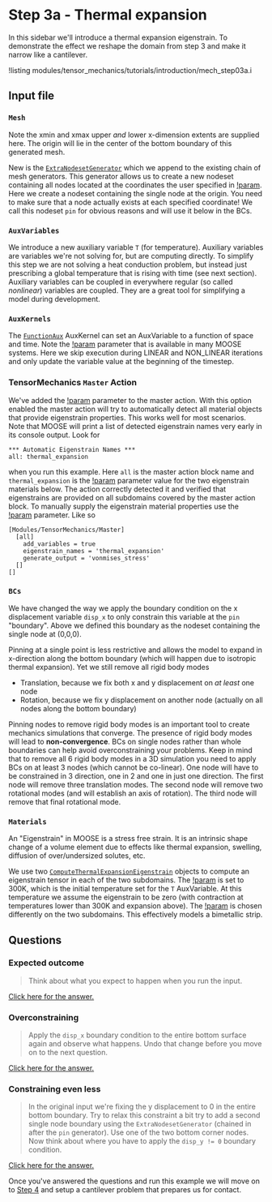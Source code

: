 # Step 3a - Thermal expansion

In this sidebar we'll introduce a thermal expansion eigenstrain. To demonstrate
the effect we reshape the domain from step 3 and make it narrow like a
cantilever.

!listing modules/tensor_mechanics/tutorials/introduction/mech_step03a.i

## Input file

### `Mesh`

Note the xmin and xmax upper *and* lower x-dimension extents are supplied here.
The origin will lie in the center of the bottom boundary of this generated mesh.

New is the [`ExtraNodesetGenerator`](framework:ExtraNodesetGenerator.md) which we append
to the existing chain of mesh generators. This generator allows us to create a
new nodeset containing all nodes located at the coordinates the user specified in
[!param](/Mesh/ExtraNodesetGenerator/coord). Here we create a nodeset containing
the single node at the origin. You need to make sure that a node actually exists
at each specified coordinate! We call this nodeset `pin` for obvious reasons and
will use it below in the BCs.

### `AuxVariables`

We introduce a new auxiliary variable `T` (for temperature). Auxiliary variables
are variables we're not solving for, but are computing directly. To simplify
this step we are not solving a heat conduction problem, but instead just
prescribing a global temperature that is rising with time (see next section).
Auxiliary variables can be coupled in everywhere regular (so called *nonlinear*)
variables are coupled. They are a great tool for simplifying a model during
development.

### `AuxKernels`

The [`FunctionAux`](framework:FunctionAux.md) AuxKernel can set an AuxVariable to a
function of space and time. Note the
[!param](/AuxKernels/FunctionAux/execute_on) parameter that is available in many
MOOSE systems. Here we skip execution during LINEAR and NON_LINEAR iterations
and only update the variable value at the beginning of the timestep.

### TensorMechanics `Master` Action

We've added the
[!param](/Modules/TensorMechanics/Master/TensorMechanicsAction/automatic_eigenstrain_names)
parameter to the master action. With this option enabled the master action will
try to automatically detect all material objects that provide eigenstrain
properties. This works well for most scenarios. Note that MOOSE will print a
list of detected eigenstrain names very early in its console output. Look for

```
*** Automatic Eigenstrain Names ***
all: thermal_expansion
```

when you run this example. Here `all` is the master action block name and
`thermal_expansion` is the
[!param](/Materials/ComputeThermalExpansionEigenstrain/eigenstrain_name)
parameter value for the two eigenstrain materials below. The action correctly
detected it and verified that eigenstrains are provided on all subdomains
covered by the master action block. To manually supply the eigenstrain material
properties use the
[!param](/Modules/TensorMechanics/Master/TensorMechanicsAction/eigenstrain_names)
parameter. Like so

```
[Modules/TensorMechanics/Master]
  [all]
    add_variables = true
    eigenstrain_names = 'thermal_expansion'
    generate_output = 'vonmises_stress'
  []
[]
```

### `BCs`

We have changed the way we apply the boundary condition on the x displacement
variable `disp_x` to only constrain this variable at the `pin` "boundary". Above
we defined this boundary as the nodeset containing the single node at (0,0,0).

Pinning at a single point is less restrictive and allows the model to expand in
x-direction along the bottom boundary (which will happen due to isotropic
thermal expansion). Yet we still remove all rigid body modes

- Translation, because we fix both x and y displacement on *at least* one node
- Rotation, because we fix y displacement on another node (actually on all nodes along the bottom boundary)

Pinning nodes to remove rigid body modes is an important tool to create
mechanics simulations that converge. The presence of rigid body modes will lead
to **non-convergence**. BCs on single nodes rather than whole boundaries can help
avoid overconstraining your problems. Keep in mind that to remove all 6 rigid
body modes in a 3D simulation you need to apply BCs on at least 3 nodes (which
cannot be co-linear). One node will have to be constrained in 3 direction, one
in 2 and one in just one direction. The first node will remove three translation
modes. The second node will remove two rotational modes (and will establish an
axis of rotation). The third node will remove that final rotational mode.

### `Materials`

An "Eigenstrain" in MOOSE is a stress free strain. It is an intrinsic shape
change of a volume element due to effects like thermal expansion, swelling,
diffusion of over/undersized solutes, etc.

We use two
[`ComputeThermalExpansionEigenstrain`](ComputeThermalExpansionEigenstrain.md)
objects to compute an eigenstrain tensor in each of the two subdomains. The
[!param](/Materials/ComputeThermalExpansionEigenstrain/stress_free_temperature)
is set to 300K, which is the initial temperature set for the `T` AuxVariable. At
this temperature we assume the eigenstrain to be zero (with contraction at
temperatures lower than 300K and expansion above).  The
[!param](/Materials/ComputeThermalExpansionEigenstrain/thermal_expansion_coeff)
is chosen differently on the two subdomains. This effectively models a
bimetallic strip.

## Questions

### Expected outcome

> Think about what you expect to happen when you run the input.

[Click here for the answer.](tensor_mechanics/tutorials/introduction/answer03b.md)

### Overconstraining

> Apply the `disp_x` boundary condition to the entire bottom surface again and
> observe what happens. Undo that change before you move on to the next
> question.

[Click here for the answer.](tensor_mechanics/tutorials/introduction/answer03c.md)

### Constraining even less

> In the original input we're fixing the y displacement to 0 in the entire
> bottom boundary. Try to relax this constraint a bit try to add a second single
> node boundary using the `ExtraNodesetGenerator` (chained in after the `pin`
> generator). Use one of the two bottom corner nodes. Now think about where you
> have to apply the `disp_y != 0` boundary condition.

[Click here for the answer.](tensor_mechanics/tutorials/introduction/answer03d.md)

Once you've answered the questions and run this example we will move on to
[Step 4](tensor_mechanics/tutorials/introduction/step04.md)  and setup a
cantilever problem that prepares us for contact.
